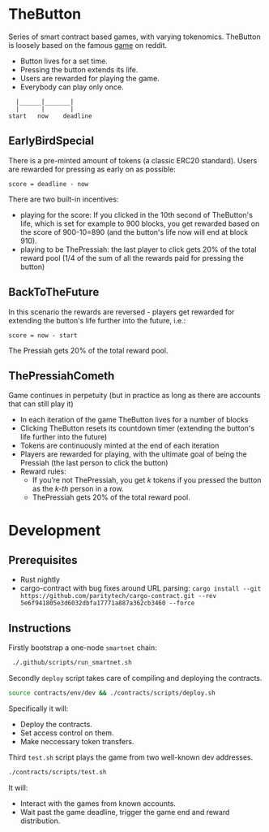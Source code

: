 # TheButton

Series of smart contract based games, with varying tokenomics.
TheButton is loosely based on the famous [game](https://en.wikipedia.org/wiki/The_Button_(Reddit)) on reddit.

- Button lives for a set time.
- Pressing the button extends its life.
- Users are rewarded for playing the game.
- Everybody can play only once.

```
  |______|_______|
  |      |       |
start   now    deadline
```

## EarlyBirdSpecial

There is a pre-minted amount of tokens (a classic ERC20 standard).
Users are rewarded for pressing as early on as possible:

```
score = deadline - now
```

There are two built-in incentives:
* playing for the score: If you clicked in the 10th second of TheButton's life, which is set for example to 900 blocks, you get rewarded based on the score of 900-10=890 (and the button's life now will end at block 910).
* playing to be ThePressiah: the last player to click gets 20% of the total reward pool (1/4 of the sum of all the rewards paid for pressing the button)

## BackToTheFuture

In this scenario the rewards are reversed - players get rewarded for extending the button's life further into the future, i.e.:

```
score = now - start
```

The Pressiah gets 20% of the total reward pool.

## ThePressiahCometh

Game continues in perpetuity (but in practice as long as there are accounts that can still play it)

- In each iteration of the game TheButton lives for a number of blocks
- Clicking TheButton resets its countdown timer (extending the button's life further into the future)
- Tokens are continuously minted at the end of each iteration
- Players are rewarded for playing, with the ultimate goal of being the Pressiah (the last person to click the button)
- Reward rules:
  - If you’re not ThePressiah, you get _k_ tokens if you pressed the button as the _k-th_ person in a row.
  - ThePressiah gets 20% of the total reward pool.

# Development

## Prerequisites

- Rust nightly
- cargo-contract with bug fixes around URL parsing: `cargo install --git https://github.com/paritytech/cargo-contract.git --rev 5e6f941805e3d6032dbfa17771a887a362cb3460 --force`

## Instructions

Firstly bootstrap a one-node  `smartnet` chain:

```bash
 ./.github/scripts/run_smartnet.sh
```

Secondly `deploy` script takes care of compiling and deploying the contracts.

```bash
source contracts/env/dev && ./contracts/scripts/deploy.sh
```

Specifically it will:

- Deploy the contracts.
- Set access control on them.
- Make neccessary token transfers.

Third `test.sh` script plays the game from two well-known dev addresses.

```bash
./contracts/scripts/test.sh
```

It will:

- Interact with the games from known accounts.
- Wait past the game deadline, trigger the game end and reward distribution.
